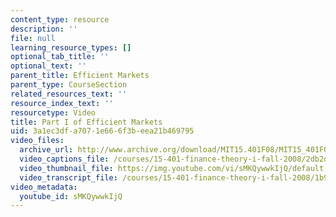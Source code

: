 ```yaml
---
content_type: resource
description: ''
file: null
learning_resource_types: []
optional_tab_title: ''
optional_text: ''
parent_title: Efficient Markets
parent_type: CourseSection
related_resources_text: ''
resource_index_text: ''
resourcetype: Video
title: Part I of Efficient Markets
uid: 3a1ec3df-a707-1e66-6f3b-eea21b469795
video_files:
  archive_url: http://www.archive.org/download/MIT15.401F08/MIT15_401F08_ses18_300k.mp4
  video_captions_file: /courses/15-401-finance-theory-i-fall-2008/2db2d570991d528ea82391b193265412_sMKQywwkIjQ.vtt
  video_thumbnail_file: https://img.youtube.com/vi/sMKQywwkIjQ/default.jpg
  video_transcript_file: /courses/15-401-finance-theory-i-fall-2008/1b98090a3000e627f1befbe2082ea9da_sMKQywwkIjQ.pdf
video_metadata:
  youtube_id: sMKQywwkIjQ
---
```

